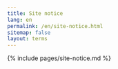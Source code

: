 ```yaml
---
title: Site notice
lang: en
permalink: /en/site-notice.html
sitemap: false
layout: terms
---
```

 
{% include pages/site-notice.md %}
